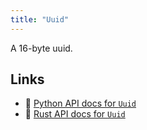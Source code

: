 ```yaml
---
title: "Uuid"
---
```


A 16-byte uuid.


## Links
 * 🐍 [Python API docs for `Uuid`](https://ref.rerun.io/docs/python/stable/common/datatypes#rerun.datatypes.Uuid)
 * 🦀 [Rust API docs for `Uuid`](https://docs.rs/rerun/latest/rerun/datatypes/struct.Uuid.html)


